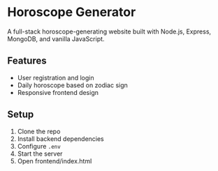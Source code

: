 
# Horoscope Generator

A full-stack horoscope-generating website built with Node.js, Express, MongoDB, and vanilla JavaScript.

## Features
- User registration and login
- Daily horoscope based on zodiac sign
- Responsive frontend design

## Setup
1. Clone the repo
2. Install backend dependencies
3. Configure `.env`
4. Start the server
5. Open frontend/index.html
